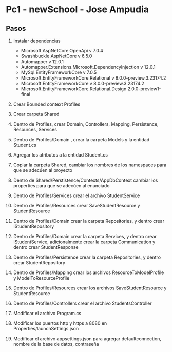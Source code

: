 ﻿# Pc1 - newSchool - Jose Ampudia


## Pasos
1. Instalar dependencias
   * Microsoft.AspNetCore.OpenApi v 7.0.4
   * Swashbuckle.AspNetCore v 6.5.0
   * Automapper v 12.0.1
   * Automapper.Extensions.Microsoft.DependencyInjection v 12.0.1
   * MySql.EntityFrameworkCore v 7.0.5
   * Microsoft.EntityFrameworkCore.Relational v 8.0.0-preview.3.23174.2
   * Microsoft.EntityFrameworkCore v 8.0.0-preview.3.23174.2
   * Microsoft.EntityFrameworkCore.Relational.Design 2.0.0-preview1-final


2. Crear Bounded context Profiles

3. Crear carpeta Shared

4. Dentro de Profiles, crear Domain, Controllers, Mapping, Persistence, Resources, Services

5. Dentro de Profiles/Domain , crear la carpeta Models y la entidad Student.cs

6. Agregar los atributos a la entidad Student.cs

7. Copiar la carpeta Shared, cambiar los nombres de los namespaces para que se adecúen al proyecto

8. Dentro de Shared/Perstistence/Contexts/AppDbContext cambiar los properties para que se adecúen al enunciado

9. Dentro de Profiles/Services crear el archivo StudentService

10. Dentro de Profiles/Resources crear SaveStudentResource y StudentResource
    
11. Dentro de Profiles/Domain crear la carpeta Repositories, y dentro crear IStudentRepository

12. Dentro de Profiles/Domain crear la carpeta Services, y dentro crear IStudentService, adicionalmente crear la carpeta Communication y dentro crear StudentResponse

13. Dentro de Profiles/Persistence crear la carpeta Repositories, y dentro crear StudentRepository

14. Dentro de Profiles/Mapping crear los archivos ResourceToModelProfile y ModelToResourceProfile

15. Dentro de Profiles/Resources crear los archivos SaveStudentResource y StudentResource

16. Dentro de Profiles/Controllers crear el archivo StudentsController

17. Modificar el archivo Program.cs

18. Modificar los puertos http y https a 8080 en Properties/launchSettings.json

19. Modificar el archivo appsettings.json para agregar defaultconnection, nombre de la base de datos, contraseña

   